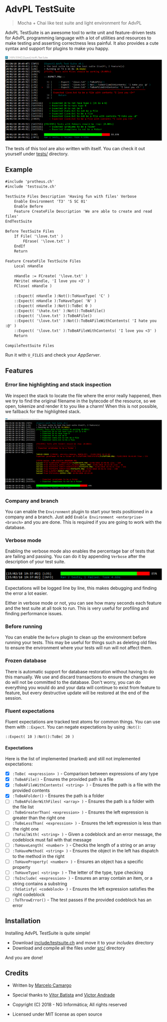 # AdvPL TestSuite

> Mocha + Chai like test suite and light environment for AdvPL

AdvPL TestSuite is an awesome tool to write unit and feature-driven tests for AdvPL
programming language with a lot of utilities and resources to make testing and asserting
correctness less painful. It also provides a cute syntax and support for plugins to make
you happy.

![Example](./resources/example.png)

The tests of this tool are also written with itself. You can check it out yourself under
[tests/](./tests) directory.

## Example

```xbase
#include 'protheus.ch'
#include 'testsuite.ch'

TestSuite Files Description 'Having fun with files' Verbose
    Enable Environment 'T3' 'S SC 01'
    Enable Before
    Feature CreateFile Description 'We are able to create and read files'
EndTestSuite

Before TestSuite Files
    If File( '\love.txt' )
        FErase( '\love.txt' )
    EndIf
    Return

Feature CreateFile TestSuite Files
    Local nHandle

    nHandle := FCreate( '\love.txt' )
    FWrite( nHandle, 'I love you <3' )
    FClose( nHandle )

    ::Expect( nHandle ):Not():ToHaveType( 'C' )
    ::Expect( nHandle ):ToHaveType( 'N' )
    ::Expect( nHandle ):Not():ToBe( 0 )
    ::Expect( '\hate.txt' ):Not():ToBeAfile()
    ::Expect( '\love.txt' ):ToBeAFile()
    ::Expect( '\love.txt' ):Not():ToBeAFileWithContents( 'I hate you :@' )
    ::Expect( '\love.txt' ):ToBeAFileWithContents( 'I love you <3' )
    Return

CompileTestSuite Files
```

Run it with `U_FILES` and check your _AppServer_.

## Features

### Error line highlighting and stack inspection

We inspect the stack to locate the file where the error really happened, then we try
to find the original filename in the bytecode of the resource, so we open, tokenize
and render it to you like a charm!
When this is not possible, we fallback for the highlighted stack.

![](./resources/stack.png)

### Company and branch

You can enable the `Environment` plugin to start your tests positioned in a company and
a branch. Just add `Enable Environment <enterprise> <branch>` and you are done. This is
required if you are going to work with the database.

### Verbose mode

Enabling the verbose mode also enables the percentage bar of tests that are failing and
passing. You can do it by appending `Verbose` after the description of your test suite.

![](./resources/percentage.png)

Expectations will be logged line by line, this makes debugging and finding the error a lot
easier.

Either in verbose mode or not, you can see how many seconds each feature and the test suite at
all took to run. This is very useful for profiling and finding performance issues.

### Before running

You can enable the `Before` plugin to clean up the environment before running your tests. This
may be useful for things such as deleting old files to ensure the environment where your tests
will run will not affect them.

### Frozen database

There is automatic support for database restoration without having to do this manually. We use
and discard transactions to ensure the changes we do will not be committed to the database.
Don't worry, you can do everything you would do and your data will continue to exist from
feature to feature, but every destructive update will be restored at the end of the session.

### Fluent expectations

Fluent expectations are tracked test atoms for common things. You can use them with `::Expect`.
You can negate expectations by using `:Not()`:

```xbase
::Expect( 10 ):Not():ToBe( 20 )
```

#### Expectations

Here is the list of implemented (marked) and still not implemented expectations:

- [x] `:ToBe( <expression> )` - Comparison between expressions of any type
- [x] `:ToBeAFile()` - Ensures the provided path is a file
- [x] `:ToBeAFileWithContents( <string> )` - Ensures the path is a file with the provided contents
- [x] `:ToBeAFolder()` - Ensures the path is a folder
- [ ] `:ToBeAFolderWithFiles( <array> )` - Ensures the path is a folder with the file list
- [ ] `:ToBeGreaterThan( <expression> )` - Ensures the left expression is greater than the right one
- [ ] `:ToBeLessThan( <expression> )` - Ensures the left expression is less than the right one
- [ ] `:ToFailWith( <string> )` - Given a codeblock and an error message, the codeblock must fail with that message
- [ ] `:ToHaveLength( <number> )` - Checks the length of a string or an array
- [ ] `:ToHaveMethod( <string> )` - Ensures the object in the left has dispatch to the method in the right
- [ ] `:ToHaveProperty( <number> )` - Ensures an object has a specific property
- [ ] `:ToHaveType( <string> )` - The letter of the type, type checking
- [ ] `:ToInclude( <expression> )` - Ensures an array contain an item, or a string contains a substring
- [ ] `:ToSatisfy( <codeblock> )` - Ensures the left expression satisfies the right codeblock
- [ ] `:ToThrowError()` - The test passes if the provided codeblock has an error

## Installation

Installing AdvPL TestSuite is quite simple!

- Download [include/testsuite.ch](./include/testsuite.ch) and move it to your _includes_ directory
- Download and compile all the files under [src/](./src/) directory

And you are done!


## Credits

- Written by [Marcelo Camargo](https://github.com/haskellcamargo)
- Special thanks to [Vitor Batista](https://github.com/vitorebatista) and [Victor Andrade](https://github.com/VctrAndrade)

- Copyright (C) 2018 - NG Informática; All rights reserved
- Licensed under MIT license as open source
